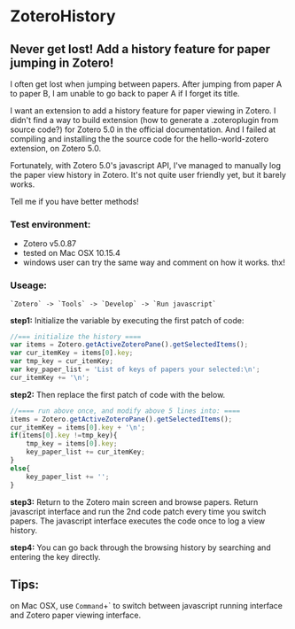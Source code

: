 # ZoteroHistory

## Never get lost! Add a history feature for paper jumping in Zotero!

I often get lost when jumping between papers. After jumping from paper A to paper B, I am unable to go back to paper A if I forget its title.

I want an extension to add a history feature for paper viewing in Zotero. I didn't find a way to build extension (how to generate a .zoteroplugin from source code?) for Zotero 5.0 in the official documentation. And I failed at compiling and installing the the source code for the hello-world-zotero extension, on Zotero 5.0.

Fortunately, with Zotero 5.0's javascript API, I've managed to manually log the paper view history in Zotero. It's not quite user friendly yet, but it barely works.

Tell me if you have better methods!

### Test environment:

 - Zotero v5.0.87
 - tested on Mac OSX 10.15.4
 - windows user can try the same way and comment on how it works. thx!

### Useage:

```
`Zotero` -> `Tools` -> `Develop` -> `Run javascript`
```

**step1:** Initialize the variable by executing the first patch of code:

```javascript
//=== initialize the history ====
var items = Zotero.getActiveZoteroPane().getSelectedItems();
var cur_itemKey = items[0].key;
var tmp_key = cur_itemKey;
var key_paper_list = 'List of keys of papers your selected:\n';
cur_itemKey += '\n';
```

**step2:** Then replace the first patch of code with the below.

```javascript
//==== run above once, and modify above 5 lines into: ====
items = Zotero.getActiveZoteroPane().getSelectedItems();
cur_itemKey = items[0].key + '\n';
if(items[0].key !=tmp_key){
	tmp_key = items[0].key;
	key_paper_list += cur_itemKey;
}
else{
    key_paper_list += '';
}
```

**step3:** Return to the Zotero main screen and browse papers. Return javascript interface and run the 2nd code patch every time you switch papers. The javascript interface executes the code once to log a view history.

**step4:** You can go back through the browsing history by searching and entering the key directly.

## Tips:

on Mac OSX, use `Command`+` to switch between javascript running interface and Zotero paper viewing interface.
